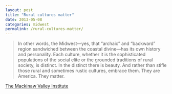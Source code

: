 ```yaml
---
layout: post
title: "Rural cultures matter"
date: 2013-05-08
categories: midwest
permalink: /rural-cultures-matter/
---
```


> In other words, the Midwest—yes, that “archaic” and “backward” region sandwiched between the coastal divine—has its own history and personality. Each culture, whether it is the sophisticated populations of the social elite or the grounded traditions of rural society, is distinct. In the distinct there is beauty. And rather than stifle those rural and sometimes rustic cultures, embrace them. They are America. They matter.

[The Mackinaw Valley Institute](http://www.mackinawvalleyinstitute.org/2013/05/the-significance-of-midwestern.html)